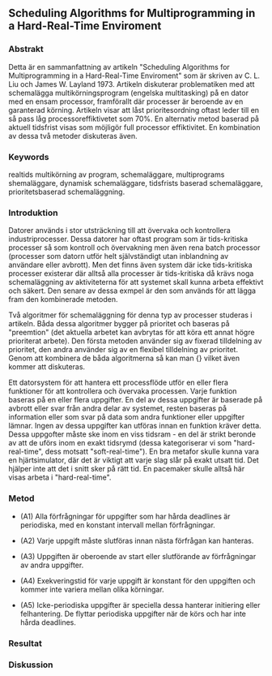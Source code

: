 ## Scheduling Algorithms for Multiprogramming in a Hard-Real-Time Enviroment 

### Abstrakt
Detta är en sammanfattning av artikeln "Scheduling Algorithms for Multiprogramming in a Hard-Real-Time Enviroment" som 
är skriven av C. L. Liu och James W. Layland 1973. Artikeln diskuterar problematiken med att schemalägga 
multikörningsprogram (engelska multitasking) på en dator med en ensam processor, framförallt där processer är beroende 
av en garanterad körning. Artikeln visar att låst prioritesordning oftast leder till en så pass låg 
processoreffiktivetet som 70%. En alternativ metod baserad på aktuell tidsfrist visas som möjligör full processor 
effiktivitet. En kombination av dessa två metoder diskuteras även. 

### Keywords 

realtids multikörning av program, schemaläggare, multiprograms shemaläggare, dynamisk schemaläggare, tidsfrists baserad
schemaläggare, prioritetsbaserad schemaläggning.


### Introduktion 

Datorer används i stor utsträckning till att övervaka och kontrollera industriprocesser. Dessa datorer har oftast 
program som är tids-kritiska processer så som kontroll och övervakning men även rena batch processor (processer som 
datorn utför helt självständigt utan inblandning av användare eller avbrott). Men det finns även system där 
icke tids-kritiska processer existerar där alltså alla processer är tids-kritiska då krävs noga schemaläggning av 
aktiviteterna för att systemet skall kunna arbeta effektivt och säkert. Den senare av dessa exmpel är den som används 
för att lägga fram den kombinerade metoden. 

Två algoritmer för schemaläggning för denna typ av processer studeras i artikeln. Båda dessa algoritmer bygger på 
prioritet och baseras på "preemtion" (det aktuella arbetet kan avbrytas för att köra ett annat högre prioriterat 
arbete). Den första metoden använder sig av fixerad tilldelning av prioritet, den andra använder sig av en flexibel 
tilldelning av prioritet. Genom att kombinera de båda algoritmerna så kan man {} vilket även kommer att diskuteras. 

Ett datorsystem för att hantera ett processflöde utför en eller flera funktioner för att kontrollera och övervaka
processen. Varje funktion baseras på en eller flera uppgifter.  En del av dessa uppgifter är baserade på avbrott eller 
svar från andra delar av systemet, resten baseras på information eller som svar på data som andra funktioner eller 
uppgifter lämnar. Ingen av dessa uppgifter kan utföras innan en funktion kräver detta. Dessa uppgofter måste ske inom 
en viss tidsram - en del är strikt beronde av att de uförs inom en exakt tidsrymd (dessa kategoriserar vi som 
"hard-real-time", dess motsatt "soft-real-time"). En bra metafor skulle kunna vara en hjärtsimulator, där det är viktigt 
att varje slag slår på exakt utsatt tid. Det hjälper inte att det i snitt sker på rätt tid. En pacemaker skulle alltså 
här visas arbeta i "hard-real-time". 


### Metod 

* (A1) 
    Alla förfrågningar för uppgifter som har hårda deadlines är periodiska, med en konstant intervall mellan förfrågningar.

* (A2) 
    Varje uppgift måste slutföras innan nästa förfrågan kan hanteras.  

* (A3)
    Uppgiften är oberoende av start eller slutförande av förfrågningar av andra uppgifter. 

* (A4) 
    Exekveringstid för varje uppgift är konstant för den uppgiften och kommer inte variera mellan olika körningar. 

* (A5)
    Icke-periodiska uppgifter är speciella dessa hanterar initiering eller felhantering. De flyttar periodiska uppgifter 
    när de körs och har inte hårda deadlines.  
    

### Resultat


### Diskussion 
